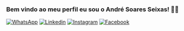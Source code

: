 ### Bem vindo ao meu perfil eu sou o André Soares Seixas! 👋🏿

[![WhatsApp](https://img.shields.io/badge/WhatsApp-25D366?style=for-the-badge&logo=whatsapp&logoColor=white)]()
[![Linkedin](https://img.shields.io/badge/LinkedIn-0077B5?style=for-the-badge&logo=linkedin&logoColor=white)](https://www.linkedin.com/in/andr%C3%A9-soares-seixas-624782325/)
[![Instagram](https://img.shields.io/badge/Instagram-E4405F?style=for-the-badge&logo=instagram&logoColor=white)](https://www.instagram.com/andresoaresseixas)
[![Facebook](https://img.shields.io/badge/Facebook-1877F2?style=for-the-badge&logo=facebook&logoColor=white)](https://www.facebook.com/andre.soaresseixas)
